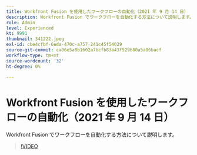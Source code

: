 ```yaml
---
title: Workfront Fusion を使用したワークフローの自動化（2021 年 9 月 14 日）
description: Workfront Fusion でワークフローを自動化する方法について説明します。
role: Admin
level: Experienced
kt: 9991
thumbnail: 341222.jpeg
exl-id: cbe4cfbf-6eda-470c-a757-241c45f54029
source-git-commit: ca06e5a8b1602a7bcfb83a43f529680a5a96bacf
workflow-type: tm+mt
source-wordcount: '32'
ht-degree: 0%

---
```


# Workfront Fusion を使用したワークフローの自動化（2021 年 9 月 14 日）

Workfront Fusion でワークフローを自動化する方法について説明します。

>[!VIDEO](https://video.tv.adobe.com/v/341222/?quality=12&learn=on)
